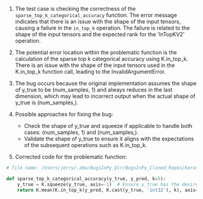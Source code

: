 1. The test case is checking the correctness of the `sparse_top_k_categorical_accuracy` function. The error message indicates that there is an issue with the shape of the input tensors, causing a failure in the `in_top_k` operation. The failure is related to the shape of the input tensors and the expected rank for the 'InTopKV2' operation.

2. The potential error location within the problematic function is the calculation of the sparse top k categorical accuracy using K.in_top_k. There is an issue with the shape of the input tensors used in the K.in_top_k function call, leading to the InvalidArgumentError.

3. The bug occurs because the original implementation assumes the shape of y_true to be (num_samples, 1) and always reduces in the last dimension, which may lead to incorrect output when the actual shape of y_true is (num_samples,).

4. Possible approaches for fixing the bug:
   - Check the shape of y_true and squeeze if applicable to handle both cases: (num_samples, 1) and (num_samples,).
   - Validate the shape of y_true to ensure it aligns with the expectations of the subsequent operations such as K.in_top_k.

5. Corrected code for the problematic function:
```python
# file name: /Users/jerry/.abw/BugsInPy_Dir/BugsInPy_Cloned_Repos/keras/keras/metrics.py

def sparse_top_k_categorical_accuracy(y_true, y_pred, k=5):
    y_true = K.squeeze(y_true, axis=-1)  # Ensure y_true has the desired shape (num_samples,) regardless of the input shape
    return K.mean(K.in_top_k(y_pred, K.cast(y_true, 'int32'), k), axis=-1)
```